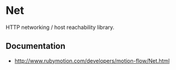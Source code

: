 # Net

HTTP networking / host reachability library.

## Documentation

- http://www.rubymotion.com/developers/motion-flow/Net.html
